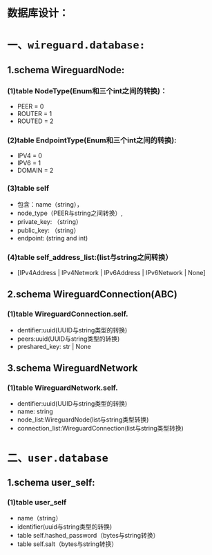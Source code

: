 # `数据库设计：`
# `一、wireguard.database:`
## 1.schema WireguardNode:

### (1)table NodeType(Enum和三个int之间的转换)：
- PEER = 0
- ROUTER = 1
- ROUTED = 2
### (2)table EndpointType(Enum和三个int之间的转换):
- IPV4 = 0
- IPV6 = 1
- DOMAIN = 2
### (3)table self
- 包含：name（string）， 
- node_type（PEER与string之间转换）,
- private_key: （string） 
- public_key: （string） 
- endpoint: (string and int)
### (4)table self_address_list:(list与string之间转换）
- [IPv4Address | IPv4Network | IPv6Address | IPv6Network | None]

## 2.schema WireguardConnection(ABC)
### (1)table WireguardConnection.self.
- dentifier:uuid(UUID与string类型的转换)
- peers:uuid(UUID与string类型的转换)
- preshared_key: str | None

## 3.schema WireguardNetwork
### (1)table WireguardNetwork.self.
- dentifier:uuid(UUID与string类型的转换)
- name: string 
- node_list:WireguardNode(list与string类型转换)
- connection_list:WireguardConnection(list与string类型转换)


# `二、user.database`
## 1.schema user_self:
### (1)table user_self
- name（string） 
- identifier(uuid与string类型的转换)
- table self.hashed_password（bytes与string转换） 
- table self.salt（bytes与string转换）